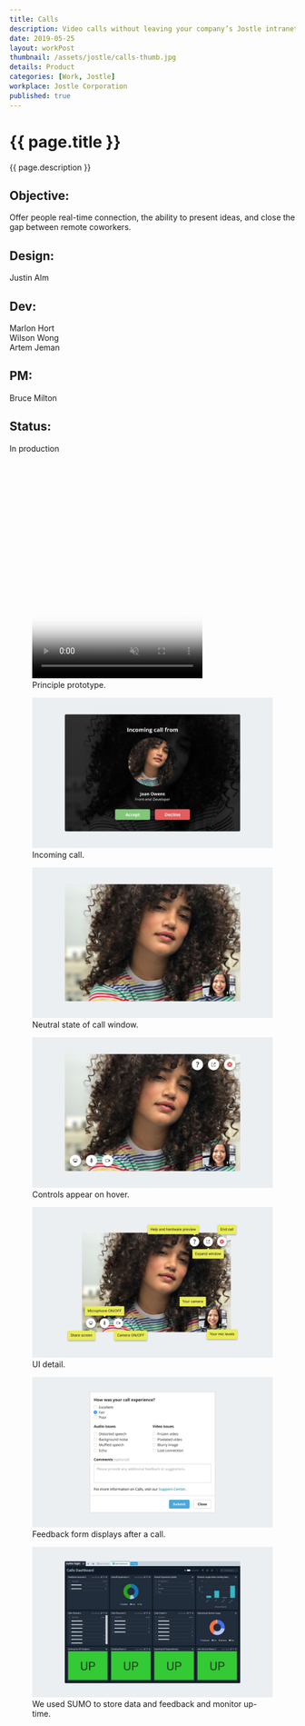```yaml
---
title: Calls
description: Video calls without leaving your company’s Jostle intranet.
date: 2019-05-25
layout: workPost
thumbnail: /assets/jostle/calls-thumb.jpg
details: Product
categories: [Work, Jostle]
workplace: Jostle Corporation
published: true
---
```


<div class="mw-1024  u-mar-auto  u-mar-b05">
    <h1 class="u-noMargin  u-mar-b01"><strong>{{ page.title }}</strong></h1>
    <p class="as-h3  u-noMargin" style="max-width: 100%;">{{ page.description }}</p>
    <div class="project-metadata  u-mar-auto  u-mar-t05  u-mar-b00">
        <div class="objective">
            <h2 class="as-h5  u-noMargin  u-mar-b01"><strong>Objective</strong>:</h2>
            <p class="u-noMargin  u-mar-b02">Offer people real-time connection, the ability to present ideas, and close the gap between remote coworkers.</p>
        </div>
        <div>
            <h2 class="as-h5  u-noMargin  u-mar-b01"><strong>Design</strong>:</h2>
            <p class="u-noMargin  u-mar-b02">Justin Alm</p>
        </div>
        <div>
            <h2 class="as-h5  u-noMargin  u-mar-b01"><strong>Dev</strong>:</h2>
            <p class="u-noMargin  u-mar-b02">Marlon Hort<br>Wilson Wong<br>Artem Jeman</p>
        </div>
        <div>
            <h2 class="as-h5  u-noMargin  u-mar-b01"><strong>PM</strong>:</h2>
            <p class="u-noMargin  u-mar-b02">Bruce Milton</p>
        </div>
        <div>
            <h2 class="as-h5  u-noMargin  u-mar-b01"><strong>Status</strong>:</h2>
            <p class="u-noMargin  u-mar-b02">In production</p>
        </div>
    </div>
</div>

<div class="mw-1024  u-mar-auto  u-mar-b03">
    <div class="Grid  Grid--withGutters">
        <div class="Grid-cell  u-size1of1">
            <figure>
                <div class="media" style="padding-top: 54.75%;">
                    <video class="u-bor-width-nrml" autoplay loop muted playsinline type="video/mp4" src="/assets/jostle/calls.mp4" poster="/assets/jostle/calls-video-poster.jpg"></video>
                </div>
                <figcaption>Principle prototype.</figcaption>
            </figure>
        </div>
        <div class="Grid-cell  u-size1of1">
            <figure>
                <img src="/assets/jostle/calls-2.jpg" alt="Incoming call" />
                <figcaption>Incoming call.</figcaption>
            </figure>
        </div>
        <div class="Grid-cell  u-size1of1">
            <figure>
                <img src="/assets/jostle/calls-6.jpg" alt="Neutral Call state" />
                <figcaption>Neutral state of call window.</figcaption>
            </figure>
        </div>
        <div class="Grid-cell  u-size1of1">
            <figure>
                <img src="/assets/jostle/calls-1.jpg" alt="Jostle Calls" />
                <figcaption>Controls appear on hover.</figcaption>
            </figure>
        </div>
        <div class="Grid-cell  u-size1of1">
            <figure>
                <img src="/assets/jostle/calls-3.jpg" alt="UI detail" />
                <figcaption>UI detail.</figcaption>
            </figure>
        </div>
        <div class="Grid-cell  u-size1of1">
            <figure>
                <img src="/assets/jostle/calls-4.jpg" alt="Feedback form after call" />
                <figcaption>Feedback form displays after a call.</figcaption>
            </figure>
        </div>
        <div class="Grid-cell  u-size1of1">
            <figure>
                <img src="/assets/jostle/calls-5.jpg" alt="Sumo Dashboard" />
                <figcaption>We used SUMO to store data and feedback and monitor up-time.</figcaption>
            </figure>
        </div>
    </div>
</div>